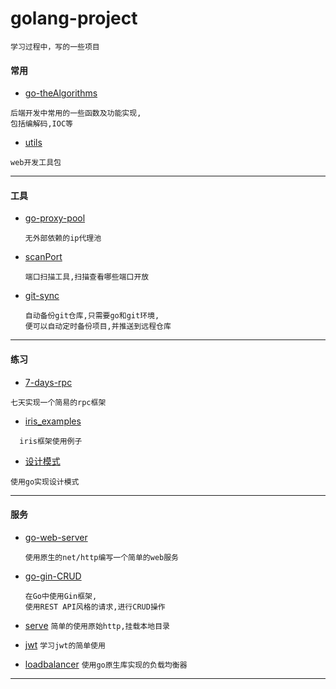 # golang-project


```text
学习过程中，写的一些项目
``` 


#### 常用
- [go-theAlgorithms](https://github.com/WangJiu-czy/golang-demo/tree/main/go-theAlgorithms)
```text
后端开发中常用的一些函数及功能实现,
包括编解码,IOC等
```

- [utils](https://github.com/WangJiu-czy/golang-demo/tree/main/utils)
 ```text
web开发工具包
```



---
#### 工具
- [go-proxy-pool](https://github.com/WangJiu-czy/golang-demo/tree/main/go-proxy-pool)
  ```text
  无外部依赖的ip代理池
  ```

- [scanPort](https://github.com/WangJiu-czy/golang-demo/tree/main/scanPort)
  ```text
  端口扫描工具,扫描查看哪些端口开放
  ```

- [git-sync](https://github.com/WangJiu-czy/golang-demo/tree/main/git-sync)
  ```text
  自动备份git仓库,只需要go和git环境,
  便可以自动定时备份项目,并推送到远程仓库
  ```
---
#### 练习
- [7-days-rpc](https://github.com/WangJiu-czy/golang-demo/tree/main/7-days/GeeRPC)
 ```text
七天实现一个简易的rpc框架
```
- [iris_examples](https://github.com/WangJiu-czy/golang-demo/tree/main/iris_examples)
```text
  iris框架使用例子
  ```
- [设计模式](https://github.com/WangJiu-czy/golang-demo/tree/main/design)
```text
使用go实现设计模式
```

---
#### 服务

- [go-web-server](https://github.com/WangJiu-czy/golang-demo/tree/main/go-web-server)
  ```text
  使用原生的net/http编写一个简单的web服务
  ```
  
- [go-gin-CRUD](https://github.com/WangJiu-czy/golang-demo/tree/main/go-gin-CRUD) 
  ```text
  在Go中使用Gin框架,
  使用REST API风格的请求,进行CRUD操作
  ```
- [serve](https://github.com/WangJiu-czy/golang-demo/tree/main/serve)
  ```简单的使用原始http,挂载本地目录```
- [jwt](https://github.com/WangJiu-czy/golang-demo/tree/main/jwt)
  ```学习jwt的简单使用```

- [loadbalancer](https://github.com/WangJiu-czy/golang-demo/tree/main/loadbalancer)
  ```使用go原生库实现的负载均衡器```
---




